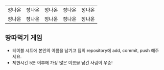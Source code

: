 <table>
      <tbody>
        <tr>
          <td>정나온</td>
          <td>정나온</td>
          <td>정나온</td>
          <td>정나온</td>
          <td>정나온</td>
        </tr>
        <tr>
          <td>정나온</td>
          <td>정나온</td>
          <td>정나온</td>
          <td>정나온</td>
          <td>정나온</td>
        </tr>
      </tbody>
</table>

## 땅따먹기 게임

- 테이블 시트에 본인의 이름을 남기고 팀의 repository에 add, commit, push 해주세요.
- 제한시간 5분 이후에 가장 많은 이름을 남긴 사람이 우승!
